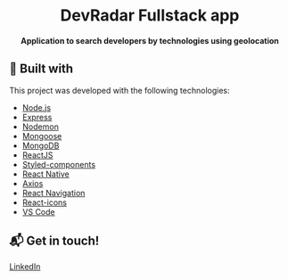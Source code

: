 <h1 align="center">
    DevRadar Fullstack app
</h1>

<h4 align="center">
  Application to search developers by technologies using geolocation
</h4>

## :rocket: Built with

This project was developed with the following technologies:

-  [Node.js](https://nodejs.org/)
-  [Express](https://expressjs.com/)
-  [Nodemon](https://nodemon.io/)
-  [Mongoose](https://mongoosejs.com/)
-  [MongoDB](https://www.mongodb.com/)
-  [ReactJS](https://reactjs.org/)
-  [Styled-components](https://www.styled-components.com/)
-  [React Native](https://facebook.github.io/react-native/)
-  [Axios](https://github.com/axios/axios)
-  [React Navigation](https://reactnavigation.org/)
-  [React-icons](https://react-icons.netlify.com/)
-  [VS Code](https://code.visualstudio.com/)

## :mailbox_with_mail: Get in touch!

[LinkedIn](https://www.linkedin.com/in/JulioCesarIT/)
